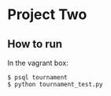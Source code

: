 # Project Two

## How to run

In the vagrant box:

    $ psql tournament
    $ python tournament_test.py

